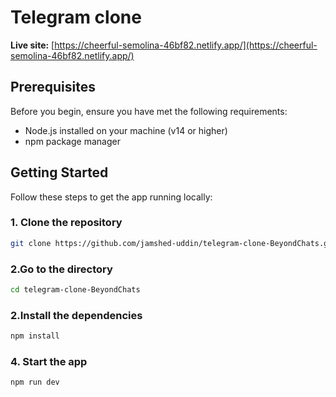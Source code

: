 # Telegram clone

**Live site:** [https://cheerful-semolina-46bf82.netlify.app/](https://cheerful-semolina-46bf82.netlify.app/)

## Prerequisites

Before you begin, ensure you have met the following requirements:

- Node.js installed on your machine (v14 or higher)
- npm package manager

## Getting Started

Follow these steps to get the app running locally:

### 1. Clone the repository

```sh
git clone https://github.com/jamshed-uddin/telegram-clone-BeyondChats.git
```

### 2.Go to the directory

```sh
cd telegram-clone-BeyondChats
```

### 2.Install the dependencies

```sh
npm install
```

### 4. Start the app

```sh
npm run dev
```
